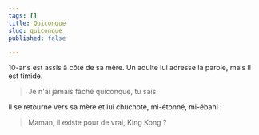 ```yaml
---
tags: []
title: Quiconque
slug: quiconque
published: false

---
```

10-ans est assis à côté de sa mère. Un adulte lui adresse la parole, mais il est timide.  
  
> Je n'ai jamais fâché quiconque, tu sais.  
  
Il se retourne vers sa mère et lui chuchote, mi-étonné, mi-ébahi :  
  
> Maman, il existe pour de vrai, King Kong ?
